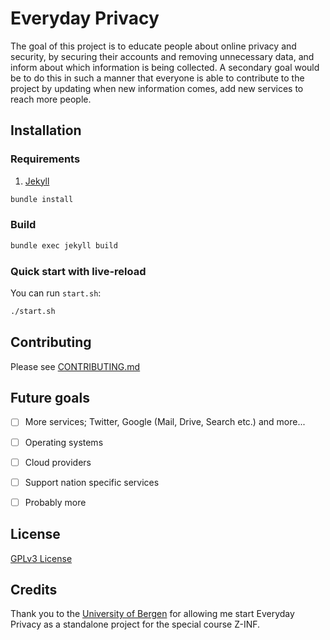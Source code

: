 # Everyday Privacy

The goal of this project is to educate people about online privacy and security, by securing their accounts and removing unnecessary data, and inform about which information is being collected. 
A secondary goal would be to do this in such a manner that everyone is able to contribute to the project by updating when new information comes, add new services to reach more people.


## Installation

### Requirements

1. [Jekyll](https://jekyllrb.com/)

```sh
bundle install
```

### Build

```sh
bundle exec jekyll build
```

### Quick start with live-reload

You can run `start.sh`:

```sh
./start.sh
```

## Contributing
Please see [CONTRIBUTING.md](CONTRIBUTING.md)



## Future goals
- [ ] More services; Twitter, Google (Mail, Drive, Search etc.) and more...
- [ ] Operating systems
- [ ] Cloud providers
- [ ] Support nation specific services
- [ ] Probably more



## License
[GPLv3 License](LICENSE.md)


## Credits

Thank you to the [University of Bergen](https://uib.no) for allowing me start Everyday Privacy as a standalone project for the special course Z-INF.
